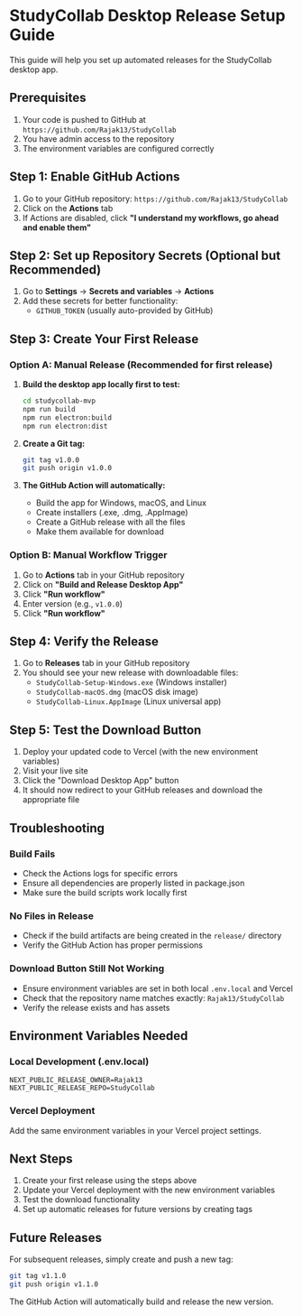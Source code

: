 # StudyCollab Desktop Release Setup Guide

This guide will help you set up automated releases for the StudyCollab desktop app.

## Prerequisites

1. Your code is pushed to GitHub at `https://github.com/Rajak13/StudyCollab`
2. You have admin access to the repository
3. The environment variables are configured correctly

## Step 1: Enable GitHub Actions

1. Go to your GitHub repository: `https://github.com/Rajak13/StudyCollab`
2. Click on the **Actions** tab
3. If Actions are disabled, click **"I understand my workflows, go ahead and enable them"**

## Step 2: Set up Repository Secrets (Optional but Recommended)

1. Go to **Settings** → **Secrets and variables** → **Actions**
2. Add these secrets for better functionality:
   - `GITHUB_TOKEN` (usually auto-provided by GitHub)

## Step 3: Create Your First Release

### Option A: Manual Release (Recommended for first release)

1. **Build the desktop app locally first to test:**
   ```bash
   cd studycollab-mvp
   npm run build
   npm run electron:build
   npm run electron:dist
   ```

2. **Create a Git tag:**
   ```bash
   git tag v1.0.0
   git push origin v1.0.0
   ```

3. **The GitHub Action will automatically:**
   - Build the app for Windows, macOS, and Linux
   - Create installers (.exe, .dmg, .AppImage)
   - Create a GitHub release with all the files
   - Make them available for download

### Option B: Manual Workflow Trigger

1. Go to **Actions** tab in your GitHub repository
2. Click on **"Build and Release Desktop App"**
3. Click **"Run workflow"**
4. Enter version (e.g., `v1.0.0`)
5. Click **"Run workflow"**

## Step 4: Verify the Release

1. Go to **Releases** tab in your GitHub repository
2. You should see your new release with downloadable files:
   - `StudyCollab-Setup-Windows.exe` (Windows installer)
   - `StudyCollab-macOS.dmg` (macOS disk image)
   - `StudyCollab-Linux.AppImage` (Linux universal app)

## Step 5: Test the Download Button

1. Deploy your updated code to Vercel (with the new environment variables)
2. Visit your live site
3. Click the "Download Desktop App" button
4. It should now redirect to your GitHub releases and download the appropriate file

## Troubleshooting

### Build Fails
- Check the Actions logs for specific errors
- Ensure all dependencies are properly listed in package.json
- Make sure the build scripts work locally first

### No Files in Release
- Check if the build artifacts are being created in the `release/` directory
- Verify the GitHub Action has proper permissions

### Download Button Still Not Working
- Ensure environment variables are set in both local `.env.local` and Vercel
- Check that the repository name matches exactly: `Rajak13/StudyCollab`
- Verify the release exists and has assets

## Environment Variables Needed

### Local Development (.env.local)
```
NEXT_PUBLIC_RELEASE_OWNER=Rajak13
NEXT_PUBLIC_RELEASE_REPO=StudyCollab
```

### Vercel Deployment
Add the same environment variables in your Vercel project settings.

## Next Steps

1. Create your first release using the steps above
2. Update your Vercel deployment with the new environment variables
3. Test the download functionality
4. Set up automatic releases for future versions by creating tags

## Future Releases

For subsequent releases, simply create and push a new tag:
```bash
git tag v1.1.0
git push origin v1.1.0
```

The GitHub Action will automatically build and release the new version.